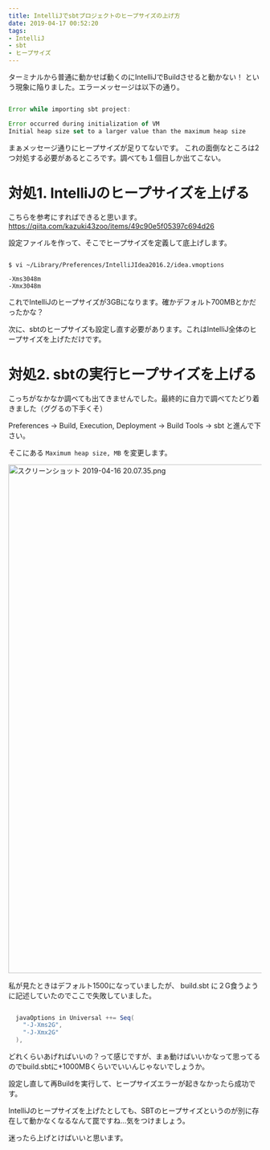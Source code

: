 ```yaml
---
title: IntelliJでsbtプロジェクトのヒープサイズの上げ方
date: 2019-04-17 00:52:20
tags:
- IntelliJ
- sbt
- ヒープサイズ
---
```


ターミナルから普通に動かせば動くのにIntelliJでBuildさせると動かない！
という現象に陥りました。エラーメッセージは以下の通り。

```javascript

Error while importing sbt project:

Error occurred during initialization of VM
Initial heap size set to a larger value than the maximum heap size
```

まぁメッセージ通りにヒープサイズが足りてないです。
これの面倒なところは2つ対処する必要があるところです。調べても１個目しか出てこない。

# 対処1. IntelliJのヒープサイズを上げる
こちらを参考にすればできると思います。
https://qiita.com/kazuki43zoo/items/49c90e5f05397c694d26

設定ファイルを作って、そこでヒープサイズを定義して底上げします。

```shell

$ vi ~/Library/Preferences/IntelliJIdea2016.2/idea.vmoptions

-Xms3048m
-Xmx3048m
```

これでIntelliJのヒープサイズが3GBになります。確かデフォルト700MBとかだったかな？

次に、sbtのヒープサイズも設定し直す必要があります。これはIntelliJ全体のヒープサイズを上げただけです。

# 対処2. sbtの実行ヒープサイズを上げる
こっちがなかなか調べても出てきませんでした。最終的に自力で調べてたどり着きました（ググるの下手くそ）

Preferences -> Build, Execution, Deployment -> Build Tools -> sbt と進んで下さい。

そこにある `Maximum heap size, MB` を変更します。 

<img width="1013" alt="スクリーンショット 2019-04-16 20.07.35.png" src="https://qiita-image-store.s3.ap-northeast-1.amazonaws.com/0/178351/6c50fc23-e00a-2279-76fe-14f10488513e.png">

私が見たときはデフォルト1500になっていましたが、 build.sbt に２G食うように記述していたのでここで失敗していました。

```java

  javaOptions in Universal ++= Seq(
    "-J-Xms2G",
    "-J-Xmx2G"
  ),
```

どれくらいあげればいいの？って感じですが、まぁ動けばいいかなって思ってるのでbuild.sbtに+1000MBくらいでいいんじゃないでしょうか。

設定し直して再Buildを実行して、ヒープサイズエラーが起きなかったら成功です。

IntelliJのヒープサイズを上げたとしても、SBTのヒープサイズというのが別に存在して動かなくなるなんて罠ですね…気をつけましょう。

迷ったら上げとけばいいと思います。